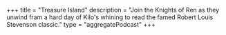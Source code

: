 +++
title = "Treasure Island"
description = "Join the Knights of Ren as they unwind fram a hard day of Kilo's whining to read the famed Robert Louis Stevenson classic."
type = "aggregatePodcast"
+++

